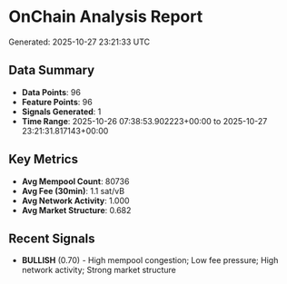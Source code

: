 # OnChain Analysis Report
Generated: 2025-10-27 23:21:33 UTC

## Data Summary
- **Data Points**: 96
- **Feature Points**: 96
- **Signals Generated**: 1
- **Time Range**: 2025-10-26 07:38:53.902223+00:00 to 2025-10-27 23:21:31.817143+00:00

## Key Metrics
- **Avg Mempool Count**: 80736
- **Avg Fee (30min)**: 1.1 sat/vB
- **Avg Network Activity**: 1.000
- **Avg Market Structure**: 0.682

## Recent Signals
- **BULLISH** (0.70) - High mempool congestion; Low fee pressure; High network activity; Strong market structure
